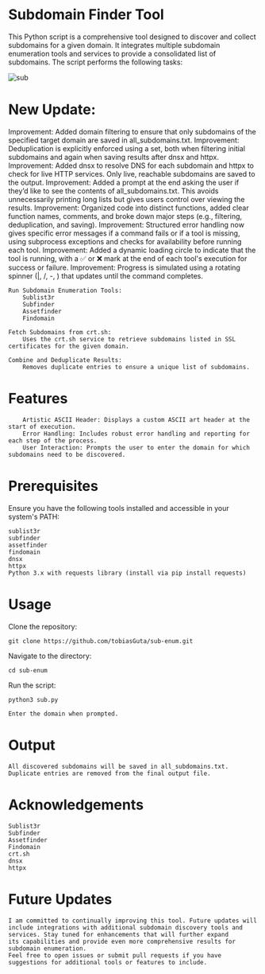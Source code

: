 # Subdomain Finder Tool

This Python script is a comprehensive tool designed to discover and collect subdomains for a given domain. It integrates multiple subdomain enumeration tools and services to provide a consolidated list of subdomains. The script performs the following tasks:

![sub](https://github.com/user-attachments/assets/2785a09f-5f33-430c-86a4-65d511b1243d)

# New Update:

Improvement: Added domain filtering to ensure that only subdomains of the specified target domain are saved in all_subdomains.txt.
Improvement: Deduplication is explicitly enforced using a set, both when filtering initial subdomains and again when saving results after dnsx and httpx.
Improvement: Added dnsx to resolve DNS for each subdomain and httpx to check for live HTTP services. Only live, reachable subdomains are saved to the output.
Improvement: Added a prompt at the end asking the user if they’d like to see the contents of all_subdomains.txt. This avoids unnecessarily printing long lists but gives users control over viewing the results.
Improvement: Organized code into distinct functions, added clear function names, comments, and broke down major steps (e.g., filtering, deduplication, and saving).
Improvement: Structured error handling now gives specific error messages if a command fails or if a tool is missing, using subprocess exceptions and checks for availability before running each tool.
Improvement: Added a dynamic loading circle to indicate that the tool is running, with a ✅ or ❌ mark at the end of each tool's execution for success or failure.
Improvement: Progress is simulated using a rotating spinner (|, /, -, \) that updates until the command completes.


    Run Subdomain Enumeration Tools:
        Sublist3r
        Subfinder
        Assetfinder
        Findomain

    Fetch Subdomains from crt.sh:
        Uses the crt.sh service to retrieve subdomains listed in SSL certificates for the given domain.

    Combine and Deduplicate Results:
        Removes duplicate entries to ensure a unique list of subdomains.

# Features

        Artistic ASCII Header: Displays a custom ASCII art header at the start of execution.
        Error Handling: Includes robust error handling and reporting for each step of the process.
        User Interaction: Prompts the user to enter the domain for which subdomains need to be discovered.

# Prerequisites

Ensure you have the following tools installed and accessible in your system's PATH:

    sublist3r
    subfinder
    assetfinder
    findomain
    dnsx
    httpx
    Python 3.x with requests library (install via pip install requests)

# Usage

Clone the repository:

    git clone https://github.com/tobiasGuta/sub-enum.git

Navigate to the directory:

    cd sub-enum

Run the script:

    python3 sub.py

    Enter the domain when prompted.

# Output

    All discovered subdomains will be saved in all_subdomains.txt.
    Duplicate entries are removed from the final output file.


# Acknowledgements

    Sublist3r
    Subfinder
    Assetfinder
    Findomain
    crt.sh
    dnsx
    httpx

# Future Updates

    I am committed to continually improving this tool. Future updates will include integrations with additional subdomain discovery tools and services. Stay tuned for enhancements that will further expand        its capabilities and provide even more comprehensive results for subdomain enumeration.
    Feel free to open issues or submit pull requests if you have suggestions for additional tools or features to include.
